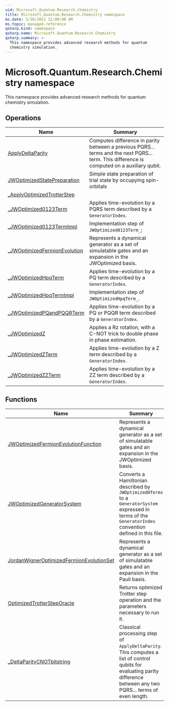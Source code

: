 ```yaml
---
uid: Microsoft.Quantum.Research.Chemistry
title: Microsoft.Quantum.Research.Chemistry namespace
ms.date: 3/26/2021 12:00:00 AM
ms.topic: managed-reference
qsharp.kind: namespace
qsharp.name: Microsoft.Quantum.Research.Chemistry
qsharp.summary: >-
  This namespace provides advanced research methods for quantum
  chemistry simulation.
---
```


# Microsoft.Quantum.Research.Chemistry namespace

This namespace provides advanced research methods for quantum
chemistry simulation.


<!-- summaries -->

## Operations

| Name | Summary |
|------|---------|
|[ApplyDeltaParity](xref:Microsoft.Quantum.Research.Chemistry.ApplyDeltaParity) |Computes difference in parity between a previous PQRS... terms and the next PQRS... term. This difference is computed on a auxiliary qubit. |
|[JWOptimizedStatePreparation](xref:Microsoft.Quantum.Research.Chemistry.JWOptimizedStatePreparation) |Simple state preparation of trial state by occupying spin-orbitals |
|[_ApplyOptimizedTrotterStep](xref:Microsoft.Quantum.Research.Chemistry._ApplyOptimizedTrotterStep) | |
|[_JWOptimized0123Term](xref:Microsoft.Quantum.Research.Chemistry._JWOptimized0123Term) |Applies time-evolution by a PQRS term described by a `GeneratorIndex`. |
|[_JWOptimized0123TermImpl](xref:Microsoft.Quantum.Research.Chemistry._JWOptimized0123TermImpl) |Implementation step of `JWOptimized0123Term_`; |
|[_JWOptimizedFermionEvolution](xref:Microsoft.Quantum.Research.Chemistry._JWOptimizedFermionEvolution) |Represents a dynamical generator as a set of simulatable gates and an expansion in the JWOptimized basis. |
|[_JWOptimizedHpqTerm](xref:Microsoft.Quantum.Research.Chemistry._JWOptimizedHpqTerm) |Applies time-evolution by a PQ term described by a `GeneratorIndex`. |
|[_JWOptimizedHpqTermImpl](xref:Microsoft.Quantum.Research.Chemistry._JWOptimizedHpqTermImpl) |Implementation step of `JWOptimizedHpqTerm_`. |
|[_JWOptimizedPQandPQQRTerm](xref:Microsoft.Quantum.Research.Chemistry._JWOptimizedPQandPQQRTerm) |Applies time-evolution by a PQ or PQQR term described by a `GeneratorIndex`. |
|[_JWOptimizedZ](xref:Microsoft.Quantum.Research.Chemistry._JWOptimizedZ) |Applies a Rz rotation, with a C-NOT trick to double phase in phase estimation. |
|[_JWOptimizedZTerm](xref:Microsoft.Quantum.Research.Chemistry._JWOptimizedZTerm) |Applies time-evolution by a Z term described by a `GeneratorIndex`. |
|[_JWOptimizedZZTerm](xref:Microsoft.Quantum.Research.Chemistry._JWOptimizedZZTerm) |Applies time-evolution by a ZZ term described by a `GeneratorIndex`. |

## Functions

| Name | Summary |
|------|---------|
|[JWOptimizedFermionEvolutionFunction](xref:Microsoft.Quantum.Research.Chemistry.JWOptimizedFermionEvolutionFunction) |Represents a dynamical generator as a set of simulatable gates and an expansion in the JWOptimized basis. |
|[JWOptimizedGeneratorSystem](xref:Microsoft.Quantum.Research.Chemistry.JWOptimizedGeneratorSystem) |Converts a Hamiltonian described by `JWOptimizedHTerms` to a `GeneratorSystem` expressed in terms of the `GeneratorIndex` convention defined in this file. |
|[JordanWignerOptimizedFermionEvolutionSet](xref:Microsoft.Quantum.Research.Chemistry.JordanWignerOptimizedFermionEvolutionSet) |Represents a dynamical generator as a set of simulatable gates and an expansion in the Pauli basis. |
|[OptimizedTrotterStepOracle](xref:Microsoft.Quantum.Research.Chemistry.OptimizedTrotterStepOracle) |Returns optimized Trotter step operation and the parameters necessary to run it. |
|[_DeltaParityCNOTbitstring](xref:Microsoft.Quantum.Research.Chemistry._DeltaParityCNOTbitstring) |Classical processing step of `ApplyDeltaParity`. This computes a list of control qubits for evaluating parity difference between any two PQRS... terms of even length. |

<!-- /summaries -->
